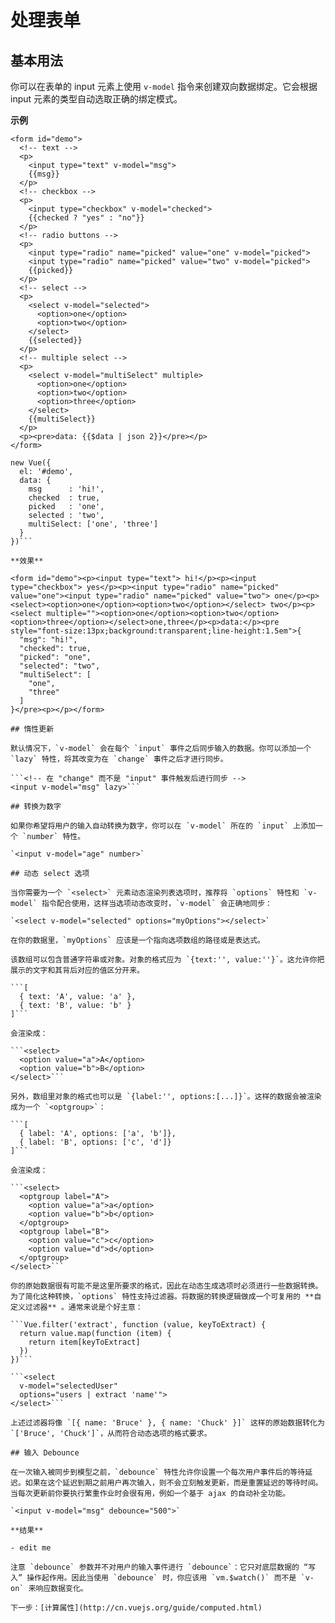# 处理表单

## 基本用法

你可以在表单的 input 元素上使用 `v-model` 指令来创建双向数据绑定。它会根据 input 元素的类型自动选取正确的绑定模式。

**示例**

```
<form id="demo">
  <!-- text -->
  <p>
    <input type="text" v-model="msg">
    {{msg}}
  </p>
  <!-- checkbox -->
  <p>
    <input type="checkbox" v-model="checked">
    {{checked ? "yes" : "no"}}
  </p>
  <!-- radio buttons -->
  <p>
    <input type="radio" name="picked" value="one" v-model="picked">
    <input type="radio" name="picked" value="two" v-model="picked">
    {{picked}}
  </p>
  <!-- select -->
  <p>
    <select v-model="selected">
      <option>one</option>
      <option>two</option>
    </select>
    {{selected}}
  </p>
  <!-- multiple select -->
  <p>
    <select v-model="multiSelect" multiple>
      <option>one</option>
      <option>two</option>
      <option>three</option>
    </select>
    {{multiSelect}}
  </p>
  <p><pre>data: {{$data | json 2}}</pre></p>
</form>
```

```
new Vue({
  el: '#demo',
  data: {
    msg      : 'hi!',
    checked  : true,
    picked   : 'one',
    selected : 'two',
    multiSelect: ['one', 'three']
  }
})```

**效果**

<form id="demo"><p><input type="text"> hi!</p><p><input type="checkbox"> yes</p><p><input type="radio" name="picked" value="one"><input type="radio" name="picked" value="two"> one</p><p><select><option>one</option><option>two</option></select> two</p><p><select multiple=""><option>one</option><option>two</option><option>three</option></select>one,three</p><p>data:</p><pre style="font-size:13px;background:transparent;line-height:1.5em">{
  "msg": "hi!",
  "checked": true,
  "picked": "one",
  "selected": "two",
  "multiSelect": [
    "one",
    "three"
  ]
}</pre><p></p></form>

## 惰性更新

默认情况下，`v-model` 会在每个 `input` 事件之后同步输入的数据。你可以添加一个 `lazy` 特性，将其改变为在 `change` 事件之后才进行同步。

```<!-- 在 "change" 而不是 "input" 事件触发后进行同步 -->
<input v-model="msg" lazy>```

## 转换为数字

如果你希望将用户的输入自动转换为数字，你可以在 `v-model` 所在的 `input` 上添加一个 `number` 特性。

`<input v-model="age" number>`

## 动态 select 选项

当你需要为一个 `<select>` 元素动态渲染列表选项时，推荐将 `options` 特性和 `v-model` 指令配合使用，这样当选项动态改变时，`v-model` 会正确地同步：

`<select v-model="selected" options="myOptions"></select>`

在你的数据里，`myOptions` 应该是一个指向选项数组的路径或是表达式。

该数组可以包含普通字符串或对象。对象的格式应为 `{text:'', value:''}`。这允许你把展示的文字和其背后对应的值区分开来。

```[
  { text: 'A', value: 'a' },
  { text: 'B', value: 'b' }
]```

会渲染成：

```<select>
  <option value="a">A</option>
  <option value="b">B</option>
</select>```

另外，数组里对象的格式也可以是 `{label:'', options:[...]}`。这样的数据会被渲染成为一个 `<optgroup>`：

```[
  { label: 'A', options: ['a', 'b']},
  { label: 'B', options: ['c', 'd']}
]```

会渲染成：

```<select>
  <optgroup label="A">
    <option value="a">a</option>
    <option value="b">b</option>
  </optgroup>
  <optgroup label="B">
    <option value="c">c</option>
    <option value="d">d</option>
  </optgroup>
</select>```

你的原始数据很有可能不是这里所要求的格式，因此在动态生成选项时必须进行一些数据转换。为了简化这种转换，`options` 特性支持过滤器。将数据的转换逻辑做成一个可复用的 **自定义过滤器** 。通常来说是个好主意：

```Vue.filter('extract', function (value, keyToExtract) {
  return value.map(function (item) {
    return item[keyToExtract]
  })
})```

```<select
  v-model="selectedUser"
  options="users | extract 'name'">
</select>```

上述过滤器将像 `[{ name: 'Bruce' }, { name: 'Chuck' }]` 这样的原始数据转化为 `['Bruce', 'Chuck']`，从而符合动态选项的格式要求。

## 输入 Debounce

在一次输入被同步到模型之前，`debounce` 特性允许你设置一个每次用户事件后的等待延迟。如果在这个延迟到期之前用户再次输入，则不会立刻触发更新，而是重置延迟的等待时间。当每次更新前你要执行繁重作业时会很有用，例如一个基于 ajax 的自动补全功能。

`<input v-model="msg" debounce="500">`

**结果**

- edit me

注意 `debounce` 参数并不对用户的输入事件进行 `debounce`：它只对底层数据的 “写入” 操作起作用。因此当使用 `debounce` 时，你应该用 `vm.$watch()` 而不是 `v-on` 来响应数据变化。

下一步：[计算属性](http://cn.vuejs.org/guide/computed.html)